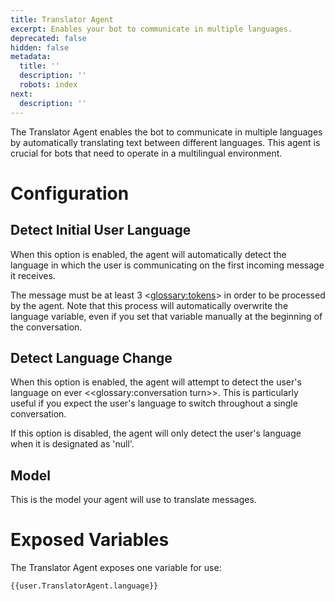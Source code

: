 ```yaml
---
title: Translator Agent
excerpt: Enables your bot to communicate in multiple languages.
deprecated: false
hidden: false
metadata:
  title: ''
  description: ''
  robots: index
next:
  description: ''
---
```

The Translator Agent enables the bot to communicate in multiple languages by automatically translating text between different languages. This agent is crucial for bots that need to operate in a multilingual environment.

# Configuration

## Detect Initial User Language

When this option is enabled, the agent will automatically detect the language in which the user is communicating on the first incoming message it receives.

The message must be at least 3 <<glossary:tokens>> in order to be processed by the agent. Note that this process will automatically overwrite the language variable, even if you set that variable manually at the beginning of the conversation.  

## Detect Language Change

When this option is enabled, the agent will attempt to detect the user's language on ever <<glossary:conversation turn>>. This is particularly useful if you expect the user's language to switch throughout a single conversation.

If this option is disabled, the agent will only detect the user's language when it is designated as 'null'.

## Model

This is the model your agent will use to translate messages.

# Exposed Variables

The Translator Agent exposes one variable for use:

```
{{user.TranslatorAgent.language}}
```